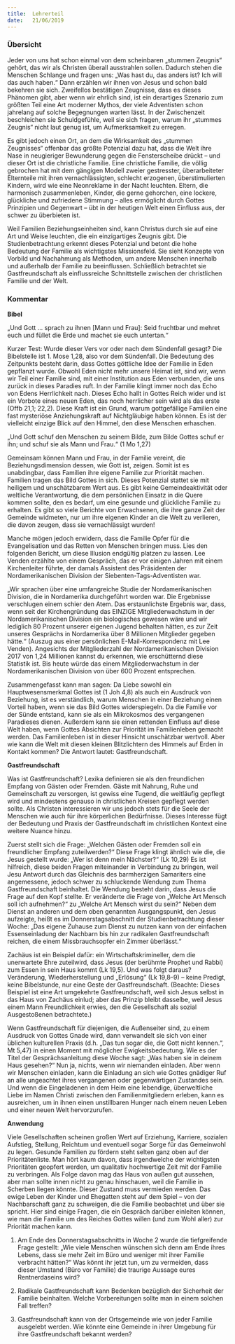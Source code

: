 ```yaml
---
title:  Lehrerteil
date:   21/06/2019
---
```


### Übersicht


Jeder von uns hat schon einmal von dem scheinbaren „stummen Zeugnis“ gehört, das wir als Christen überall ausstrahlen sollen. Dadurch stehen die Menschen Schlange und fragen uns: „Was hast du, das anders ist? Ich will das auch haben.“ Dann erzählen wir ihnen von Jesus und schon bald bekehren sie sich. Zweifellos bestätigen Zeugnisse, dass es dieses Phänomen gibt, aber wenn wir ehrlich sind, ist ein derartiges Szenario zum größten Teil eine Art moderner Mythos, der viele Adventisten schon jahrelang auf solche Begegnungen warten lässt. In der Zwischenzeit beschleichen sie Schuldgefühle, weil sie sich fragen, warum ihr „stummes Zeugnis“ nicht laut genug ist, um Aufmerksamkeit zu erregen.

Es gibt jedoch einen Ort, an dem die Wirksamkeit des „stummen Zeugnisses“ offenbar das größte Potenzial dazu hat, dass die Welt ihre Nase in neugieriger Bewunderung gegen die Fensterscheibe drückt – und dieser Ort ist die christliche Familie. Eine christliche Familie, die völlig gebrochen hat mit dem gängigen Modell zweier gestresster, überarbeiteter Elternteile mit ihren vernachlässigten, schlecht erzogenen, überstimulierten Kindern, wird wie eine Neonreklame in der Nacht leuchten. Eltern, die harmonisch zusammenleben, Kinder, die gerne gehorchen, eine lockere, glückliche und zufriedene Stimmung – alles ermöglicht durch Gottes Prinzipien und Gegenwart – übt in der heutigen Welt einen Einfluss aus, der schwer zu überbieten ist.

Weil Familien Beziehungseinheiten sind, kann Christus durch sie auf eine Art und Weise leuchten, die ein einzigartiges Zeugnis gibt. Die Studienbetrachtung erkennt dieses Potenzial und betont die hohe Bedeutung der Familie als wichtigstes Missionsfeld. Sie sieht Konzepte von Vorbild und Nachahmung als Methoden, um andere Menschen innerhalb und außerhalb der Familie zu beeinflussen. Schließlich betrachtet sie Gastfreundschaft als einflussreiche Schnittstelle zwischen der christlichen Familie und der Welt.

### Kommentar

**Bibel**

„Und Gott ... sprach zu ihnen [Mann und Frau]: Seid fruchtbar und mehret euch und füllet die Erde und machet sie euch untertan.“

Kurzer Test: Wurde dieser Vers vor oder nach dem Sündenfall gesagt? Die Bibelstelle ist 1. Mose 1,28, also vor dem Sündenfall. Die Bedeutung des Zeitpunkts besteht darin, dass Gottes göttliche Idee der Familie in Eden gepflanzt wurde. Obwohl Eden nicht mehr unsere Heimat ist, sind wir, wenn wir Teil einer Familie sind, mit einer Institution aus Eden verbunden, die uns zurück in dieses Paradies ruft. In der Familie klingt immer noch das Echo von Edens Herrlichkeit nach. Dieses Echo hallt in Gottes Reich wider und ist ein Vorbote eines neuen Eden, das noch herrlicher sein wird als das erste (Offb 21,1; 22,2). Diese Kraft ist ein Grund, warum gottgefällige Familien eine fast mysteriöse Anziehungskraft auf Nichtgläubige haben können. Es ist der vielleicht einzige Blick auf den Himmel, den diese Menschen erhaschen.

„Und Gott schuf den Menschen zu seinem Bilde, zum Bilde Gottes schuf er ihn; und schuf sie als Mann und Frau.“ (1 Mo 1,27)

Gemeinsam können Mann und Frau, in der Familie vereint, die Beziehungsdimension dessen, wie Gott ist, zeigen. Somit ist es unabdingbar, dass Familien ihre eigene Familie zur Priorität machen. Familien tragen das Bild Gottes in sich. Dieses Potenzial stattet sie mit heiligem und unschätzbarem Wert aus. Es gibt keine Gemeindeaktivität oder weltliche Verantwortung, die dem persönlichen Einsatz in die Quere kommen sollte, den es bedarf, um eine gesunde und glückliche Familie zu erhalten. Es gibt so viele Berichte von Erwachsenen, die ihre ganze Zeit der Gemeinde widmeten, nur um ihre eigenen Kinder an die Welt zu verlieren, die davon zeugen, dass sie vernachlässigt wurden!

Manche mögen jedoch erwidern, dass die Familie Opfer für die Evangelisation und das Retten von Menschen bringen muss. Lies den folgenden Bericht, um diese Illusion endgültig platzen zu lassen. Lee Venden erzählte von einem Gespräch, das er vor einigen Jahren mit einem Kirchenleiter führte, der damals Assistent des Präsidenten der Nordamerikanischen Division der Siebenten-Tags-Adventisten war.

„Wir sprachen über eine umfangreiche Studie der Nordamerikanischen Division, die in Nordamerika durchgeführt worden war. Die Ergebnisse verschlugen einem schier den Atem. Das erstaunlichste Ergebnis war, dass, wenn seit der Kirchengründung das EINZIGE Mitgliederwachstum in der Nordamerikanischen Division ein biologisches gewesen wäre und wir lediglich 80 Prozent unserer eigenen Jugend behalten hätten, es zur Zeit unseres Gesprächs in Nordamerika über 8 Millionen Mitglieder gegeben hätte.“ (Auszug aus einer persönlichen E-Mail-Korrespondenz mit Lee Venden). Angesichts der Mitgliederzahl der Nordamerikanischen Division 2017 von 1,24 Millionen kannst du erkennen, wie erschütternd diese Statistik ist. Bis heute würde das einem Mitgliederwachstum in der Nordamerikanischen Division von über 600 Prozent entsprechen.

Zusammengefasst kann man sagen: Da Liebe sowohl ein Hauptwesensmerkmal Gottes ist (1 Joh 4,8) als auch ein Ausdruck von Beziehung, ist es verständlich, warum Menschen in einer Beziehung einen Vorteil haben, wenn sie das Bild Gottes widerspiegeln. Da die Familie vor der Sünde entstand, kann sie als ein Mikrokosmos des vergangenen Paradieses dienen. Außerdem kann sie einen rettenden Einfluss auf diese Welt haben, wenn Gottes Absichten zur Priorität im Familienleben gemacht werden. Das Familienleben ist in dieser Hinsicht unschätzbar wertvoll. Aber wie kann die Welt mit diesen kleinen Blitzlichtern des Himmels auf Erden in Kontakt kommen? Die Antwort lautet: Gastfreundschaft.

**Gastfreundschaft**

Was ist Gastfreundschaft? Lexika definieren sie als den freundlichen Empfang von Gästen oder Fremden. Gäste mit Nahrung, Ruhe und Gemeinschaft zu versorgen, ist gewiss eine Tugend, die weitläufig gepflegt wird und mindestens genauso in christlichen Kreisen gepflegt werden sollte. Als Christen interessieren wir uns jedoch stets für die Seele der Menschen wie auch für ihre körperlichen Bedürfnisse. Dieses Interesse fügt der Bedeutung und Praxis der Gastfreundschaft im christlichen Kontext eine weitere Nuance hinzu.

Zuerst stellt sich die Frage: „Welchen Gästen oder Fremden soll ein freundlicher Empfang zuteilwerden?“ Diese Frage klingt ähnlich wie die, die Jesus gestellt wurde: „Wer ist denn mein Nächster?“ (Lk 10,29) Es ist hilfreich, diese beiden Fragen miteinander in Verbindung zu bringen, weil Jesu Antwort durch das Gleichnis des barmherzigen Samariters eine angemessene, jedoch schwer zu schluckende Wendung zum Thema Gastfreundschaft beinhaltet. Die Wendung besteht darin, dass Jesus die Frage auf den Kopf stellte. Er veränderte die Frage von „Welche Art Mensch soll ich aufnehmen?“ zu „Welche Art Mensch wirst du sein?“ Neben dem Dienst an anderen und dem oben genannten Ausgangspunkt, den Jesus aufzeigte, heißt es im Donnerstagsabschnitt der Studienbetrachtung dieser Woche: „Das eigene Zuhause zum Dienst zu nutzen kann von der einfachen Essenseinladung der Nachbarn bis hin zur radikalen Gastfreundschaft reichen, die einem Missbrauchsopfer ein Zimmer überlässt.“

Zachäus ist ein Beispiel dafür: ein Wirtschaftskrimineller, dem die unerwartete Ehre zuteilwird, dass Jesus (der berühmte Prophet und Rabbi) zum Essen in sein Haus kommt (Lk 19,5). Und was folgt daraus? Veränderung, Wiederherstellung und „Erlösung“ (Lk 19,8–9) – keine Predigt, keine Bibelstunde, nur eine Geste der Gastfreundschaft. (Beachte: Dieses Beispiel ist eine Art umgekehrte Gastfreundschaft, weil sich Jesus selbst in das Haus von Zachäus einlud; aber das Prinzip bleibt dasselbe, weil Jesus einem Mann Freundlichkeit erwies, den die Gesellschaft als sozial Ausgestoßenen betrachtete.)

Wenn Gastfreundschaft für diejenigen, die Außenseiter sind, zu einem Ausdruck von Gottes Gnade wird, dann verwandelt sie sich von einer üblichen kulturellen Praxis (d.h. „Das tun sogar die, die Gott nicht kennen.“, Mt 5,47) in einen Moment mit möglicher Ewigkeitsbedeutung. Wie es der Titel der Gesprächsanleitung diese Woche sagt: „Was haben sie in deinem Haus gesehen?“ Nun ja, nichts, wenn wir niemanden einladen. Aber wenn wir Menschen einladen, kann die Einladung an sich wie Gottes gnädiger Ruf an alle ungeachtet ihres vergangenen oder gegenwärtigen Zustandes sein. Und wenn die Eingeladenen in dem Heim eine lebendige, überweltliche Liebe im Namen Christi zwischen den Familienmitgliedern erleben, kann es ausreichen, um in ihnen einen unstillbaren Hunger nach einem neuen Leben und einer neuen Welt hervorzurufen.

**Anwendung**

Viele Gesellschaften scheinen großen Wert auf Erziehung, Karriere, sozialen Aufstieg, Stellung, Reichtum und eventuell sogar Sorge für das Gemeinwohl zu legen. Gesunde Familien zu fördern steht selten ganz oben auf der Prioritätenliste. Man hört kaum davon, dass irgendwelche der wichtigsten Prioritäten geopfert werden, um qualitativ hochwertige Zeit mit der Familie zu verbringen. Als Folge davon mag das Haus von außen gut aussehen, aber man sollte innen nicht zu genau hinschauen, weil die Familie in Scherben liegen könnte. Dieser Zustand muss vermieden werden. Das ewige Leben der Kinder und Ehegatten steht auf dem Spiel – von der Nachbarschaft ganz zu schweigen, die die Familie beobachtet und über sie spricht. Hier sind einige Fragen, die ein Gespräch darüber einleiten können, wie man die Familie um des Reiches Gottes willen (und zum Wohl aller) zur Priorität machen kann.

1. Am Ende des Donnerstagsabschnitts in Woche 2 wurde die tiefgreifende Frage gestellt: „Wie viele Menschen wünschen sich denn am Ende ihres Lebens, dass sie mehr Zeit im Büro und weniger mit ihrer Familie verbracht hätten?“ Was könnt ihr jetzt tun, um zu vermeiden, dass dieser Umstand (Büro vor Familie) die traurige Aussage eures Rentnerdaseins wird?

2. Radikale Gastfreundschaft kann Bedenken bezüglich der Sicherheit der Familie beinhalten. Welche Vorbereitungen sollte man in einem solchen Fall treffen?

3. Gastfreundschaft kann von der Ortsgemeinde wie von jeder Familie ausgelebt werden. Wie könnte eine Gemeinde in ihrer Umgebung für ihre Gastfreundschaft bekannt werden?
